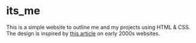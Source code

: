 # its_me
This is a simple website to outline me and my projects using HTML & CSS. The design is inspired by [this article](https://dribbble.com/stories/2019/11/18/evolution-of-web-design-2000-2004) on early 2000s websites. 

